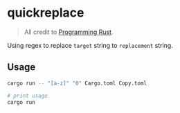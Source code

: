 # quickreplace

> All credit to [Programming Rust](https://www.oreilly.com/library/view/programming-rust-2nd/9781492052586/).

Using regex to replace `target` string to `replacement` string.

## Usage

```bash
cargo run -- "[a-z]" "0" Cargo.toml Copy.toml

# print usage
cargo run
```
